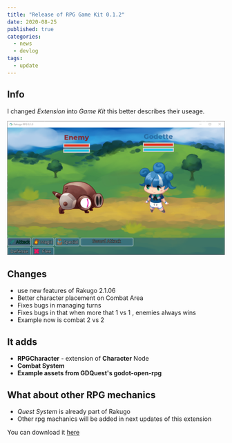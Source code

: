 ```yaml
---
title: "Release of RPG Game Kit 0.1.2"
date: 2020-08-25
published: true
categories:
  - news
  - devlog
tags:
  - update
---
```


## Info

I changed _Extension_ into _Game Kit_ this better describes their useage.

![](assets/kits_addons/rakugo-rpg.png)

## Changes

- use new features of Rakugo 2.1.06
- Better character placement on Combat Area
- Fixes bugs in managing turns
- Fixes bugs in that when more that 1 vs 1 , enemies always wins
- Example now is combat 2 vs 2

## It adds

- **RPGCharacter** - extension of **Character** Node
- **Combat System**
- **Example assets from GDQuest's godot-open-rpg**

## What about other RPG mechanics

- *Quest System* is already part of Rakugo
- Other rpg machanics will be added in next updates of this extension

You can download it [here](/kits/rakugo-rpg/)